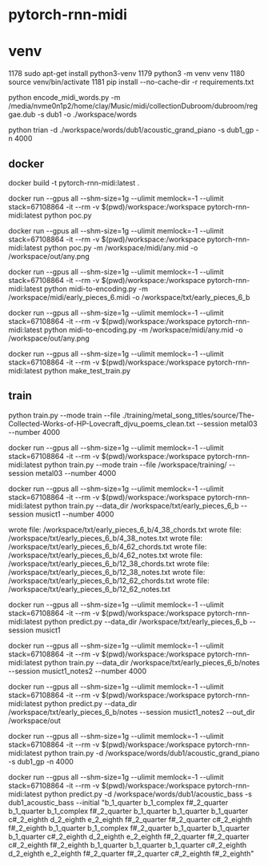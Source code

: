 # pytorch-rnn-midi


# venv
 1178  sudo apt-get install python3-venv
 1179  python3 -m venv venv
 1180  source venv/bin/activate
 1181  pip install --no-cache-dir -r requirements.txt


python encode_midi_words.py -m /media/nvme0n1p2/home/clay/Music/midi/collectionDubroom/dubroom/reggae.dub -s dub1 -o ./workspace/words

python trian -d ./workspace/words/dub1/acoustic_grand_piano -s dub1_gp -n 4000

## docker

docker build -t pytorch-rnn-midi:latest .

docker run --gpus all --shm-size=1g --ulimit memlock=-1 --ulimit stack=67108864 -it --rm -v $(pwd)/workspace:/workspace pytorch-rnn-midi:latest python poc.py 

docker run --gpus all --shm-size=1g --ulimit memlock=-1 --ulimit stack=67108864 -it --rm -v $(pwd)/workspace:/workspace pytorch-rnn-midi:latest python poc.py -m /workspace/midi/any.mid -o /workspace/out/any.png

docker run --gpus all --shm-size=1g --ulimit memlock=-1 --ulimit stack=67108864 -it --rm -v $(pwd)/workspace:/workspace pytorch-rnn-midi:latest python midi-to-encoding.py -m /workspace/midi/early_pieces_6.midi -o /workspace/txt/early_pieces_6_b

docker run --gpus all --shm-size=1g --ulimit memlock=-1 --ulimit stack=67108864 -it --rm -v $(pwd)/workspace:/workspace pytorch-rnn-midi:latest python midi-to-encoding.py -m /workspace/midi/any.mid -o /workspace/out/any.png


docker run --gpus all --shm-size=1g --ulimit memlock=-1 --ulimit stack=67108864 -it --rm -v $(pwd)/workspace:/workspace pytorch-rnn-midi:latest python make_test_train.py 


## train
python train.py --mode train --file ./training/metal_song_titles/source/The-Collected-Works-of-HP-Lovecraft_djvu_poems_clean.txt --session metal03 --number 4000

docker run --gpus all --shm-size=1g --ulimit memlock=-1 --ulimit stack=67108864 -it --rm -v $(pwd)/workspace:/workspace pytorch-rnn-midi:latest python train.py --mode train --file /workspace/training/ --session metal03 --number 4000


docker run --gpus all --shm-size=1g --ulimit memlock=-1 --ulimit stack=67108864 -it --rm -v $(pwd)/workspace:/workspace pytorch-rnn-midi:latest python train.py --data_dir /workspace/txt/early_pieces_6_b --session musict1 --number 4000


wrote file: /workspace/txt/early_pieces_6_b/4_38_chords.txt
wrote file: /workspace/txt/early_pieces_6_b/4_38_notes.txt
wrote file: /workspace/txt/early_pieces_6_b/4_62_chords.txt
wrote file: /workspace/txt/early_pieces_6_b/4_62_notes.txt
wrote file: /workspace/txt/early_pieces_6_b/12_38_chords.txt
wrote file: /workspace/txt/early_pieces_6_b/12_38_notes.txt
wrote file: /workspace/txt/early_pieces_6_b/12_62_chords.txt
wrote file: /workspace/txt/early_pieces_6_b/12_62_notes.txt


docker run --gpus all --shm-size=1g --ulimit memlock=-1 --ulimit stack=67108864 -it --rm -v $(pwd)/workspace:/workspace pytorch-rnn-midi:latest python predict.py --data_dir /workspace/txt/early_pieces_6_b --session musict1


docker run --gpus all --shm-size=1g --ulimit memlock=-1 --ulimit stack=67108864 -it --rm -v $(pwd)/workspace:/workspace pytorch-rnn-midi:latest python train.py --data_dir /workspace/txt/early_pieces_6_b/notes --session musict1_notes2 --number 4000

docker run --gpus all --shm-size=1g --ulimit memlock=-1 --ulimit stack=67108864 -it --rm -v $(pwd)/workspace:/workspace pytorch-rnn-midi:latest python predict.py --data_dir /workspace/txt/early_pieces_6_b/notes --session musict1_notes2 --out_dir /workspace/out

docker run --gpus all --shm-size=1g --ulimit memlock=-1 --ulimit stack=67108864 -it --rm -v $(pwd)/workspace:/workspace pytorch-rnn-midi:latest python train.py -d /workspace/words/dub1/acoustic_grand_piano -s dub1_gp -n 4000

docker run --gpus all --shm-size=1g --ulimit memlock=-1 --ulimit stack=67108864 -it --rm -v $(pwd)/workspace:/workspace pytorch-rnn-midi:latest python predict.py -d /workspace/words/dub1/acoustic_bass -s dub1_acoustic_bass --initial  "b_1_quarter b_1_complex f#_2_quarter b_1_quarter b_1_complex f#_2_quarter b_1_quarter b_1_quarter b_1_quarter c#_2_eighth d_2_eighth e_2_eighth f#_2_quarter f#_2_quarter c#_2_eighth f#_2_eighth b_1_quarter b_1_complex f#_2_quarter b_1_quarter b_1_quarter b_1_quarter c#_2_eighth d_2_eighth e_2_eighth f#_2_quarter f#_2_quarter c#_2_eighth f#_2_eighth b_1_quarter b_1_quarter b_1_quarter c#_2_eighth d_2_eighth e_2_eighth f#_2_quarter f#_2_quarter c#_2_eighth f#_2_eighth" 